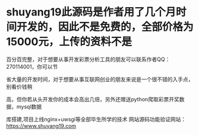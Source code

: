 # shuyang19此源码是作者用了几个月时间开发的，因此不是免费的，全部价格为15000元，上传的资料不是

百分百完整，对于想要从事开发彩票分析工具的朋友可以联系作者QQ：270114001，你可以节

省大量的开发时间，对于想要从事互联网创业的朋友来说是一个很不错的入手点，别看价钱稍

高，但你若从头开发你的成本会高出几倍，另外还赠送python爬取彩票开奖数据，mysql数据

库搭建,项目上线nginx+uwsgi等全部毕生所学的技术
网站源码功能验证网站：https://www.shuyang19.com
